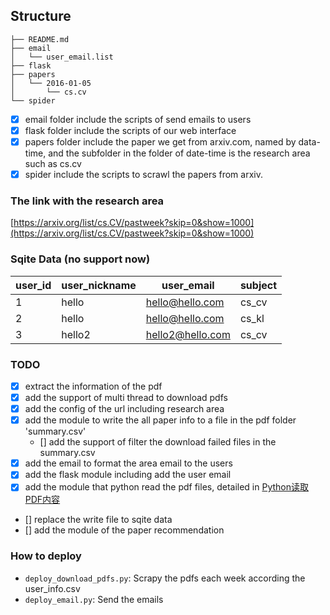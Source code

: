 ## Structure

    ├── README.md
    ├── email
    │   └── user_email.list
    ├── flask
    ├── papers
    │   └── 2016-01-05
    │       └── cs.cv
    └── spider

 - [x] email folder include the scripts of send emails to users
 - [x] flask folder include the scripts of our web interface
 - [x] papers folder include the paper we get from arxiv.com, named by data-time, and the subfolder in the folder of date-time is the research area such as cs.cv
 - [x] spider include the scripts to scrawl the papers from arxiv.

### The link with the research area

[https://arxiv.org/list/cs.CV/pastweek?skip=0&show=1000](https://arxiv.org/list/cs.CV/pastweek?skip=0&show=1000)


### Sqite Data (no support now)

| user_id | user_nickname | user_email | subject |
| ------| ------ | ------ | ------|
| 1 | hello | hello@hello.com | cs_cv |
| 2 | hello | hello@hello.com | cs_kl |
| 3 | hello2| hello2@hello.com| cs_cv |


### TODO
 - [x] extract the information of the pdf
 - [x] add the support of multi thread to download pdfs
 - [x] add the config of the url including research area
 - [x] add the module to write the all paper info to a file in the pdf folder 'summary.csv'
    - [] add the support of filter the download failed files in the summary.csv
 - [x] add the email to format the area email to the users
 - [x] add the flask module including add the user email
 - [x] add the module that python read the pdf files, detailed in [Python读取PDF内容](https://zhuanlan.zhihu.com/p/20910680)
 - []  replace the write file to sqite data
 - [] add the module of the paper recommendation


### How to deploy

 - `deploy_download_pdfs.py`: Scrapy the pdfs each week according the user_info.csv
 - `deploy_email.py`: Send the emails





 